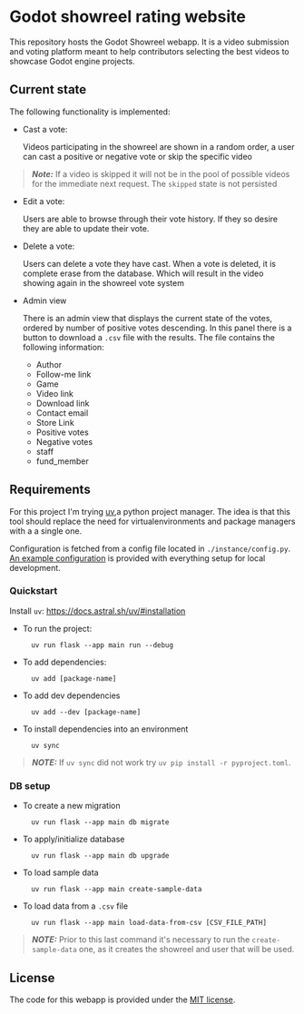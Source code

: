 # Godot showreel rating website

This repository hosts the Godot Showreel webapp. It is a video submission and
voting platform meant to help contributors selecting the best videos to
showcase Godot engine projects.


## Current state

The following functionality is implemented:
* Cast a vote:
    
    Videos participating in the showreel are shown in a random order, a user can cast a positive or negative vote or skip the specific video
> **_Note:_** If a video is skipped it will not be in the pool of possible videos for the immediate next request. The `skipped` state is not persisted

* Edit a vote:
    
    Users are able to browse through their vote history. If they so desire they are able to update their vote.

* Delete a vote:

    Users can delete a vote they have cast. When a vote is deleted, it is complete erase from the database. Which will result in the video showing again in the showreel vote system

* Admin view

    There is an admin view that displays the current state of the votes, ordered by number of positive votes descending.
    In this panel there is a button to download a `.csv` file with the results. The file contains the following information:

     * Author 
     * Follow-me link 
     * Game
     * Video link
     * Download link
     * Contact email
     * Store Link
     * Positive votes
     * Negative votes
     * staff
     * fund_member


## Requirements

For this project I'm trying [uv](https://docs.astral.sh/uv/),a python project manager. The idea is that this tool should replace the need for virtualenvironments and package managers with a a single one.

Configuration is fetched from a config file located in `./instance/config.py`. [An example configuration](instance/example-config.py) is provided with everything setup for local development.

### Quickstart

Install `uv`: https://docs.astral.sh/uv/#installation


* To run the project:

        uv run flask --app main run --debug

* To add dependencies:

        uv add [package-name]

* To add dev dependencies

        uv add --dev [package-name]

* To install dependencies into an environment

        uv sync
        

> **_NOTE:_**  If `uv sync` did not work try `uv pip install -r pyproject.toml`.

### DB setup
* To create a new migration

        uv run flask --app main db migrate 

* To apply/initialize database

        uv run flask --app main db upgrade

* To load sample data

        uv run flask --app main create-sample-data 

* To load data from a `.csv` file

        uv run flask --app main load-data-from-csv [CSV_FILE_PATH]

> **_NOTE:_**  Prior to this last command it's necessary to run the `create-sample-data` one, as it creates the showreel and user that will be used.

## License

The code for this webapp is provided under the [MIT license](LICENSE.txt).
